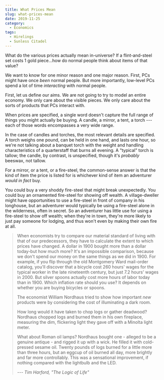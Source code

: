 ```yaml
---
title: What Prices Mean
slug: what-prices-mean
date: 2019-11-25
category:
  - Economics
tags:
  - Hirelings
  - Sunless Citadel
---
```


What do the various prices actually mean in-universe? If a flint-and-steel set costs 1 gold piece...how do normal people think about items of that value?

We want to know for one minor reason and one major reason. First, PCs might have once *been* normal people. But more importantly, low-level PCs spend a lot of time *interacting* with normal people.

First, let us define our aims. We are not going to try to model an entire economy. We only care about the visible pieces. We only care about the sorts of products that PCs interact with.

When prices are specified, a single word doesn't capture the full range of things you might actually be buying. A candle, a mirror, a tent, a torch --- each of those words encompasses a very wide range.

In the case of candles and torches, the most relevant details are specified. A torch weighs one pound, can be held in one hand, and lasts one hour, so we're not talking about a banquet torch with the weight and handling characteristics of a quarterstaff that burns all evening. A "typical" torch is tallow; the candle, by contrast, is unspecified, though it's *probably* beeswax, not tallow.

For a mirror, or a tent, or a fire-steel, the common-sense answer is that the kind of item the price is listed for is whichever kind of item an adventurer *would in fact* buy.

You could buy a very shoddy fire-steel that might break unexpectedly. You could buy an ornamented fire-steel for showing off wealth. A village-dweller might have opportunities to use a fire-steel in front of company in his longhouse, but an adventurer would typically be using a fire-steel alone in the wilderness, often in secret. So an adventurer has little use for using a fire-steel to show off wealth; when they're in town, they're more likely to just pay someone for lodging, and thus won't even by making their own fire at all.



> When economists try to compare our material standard of living with that of our predecessors, they have to calculate the extent to which prices have changed. A dollar in 1900 bought more than a dollar today-but how much more? It's an impossible comparison, because we don't spend our money on the same things as we did in 1900. For example, if you flip through the old Montgomery Ward mail-order catalog, you'll discover that a bicycle cost 260 hours' wages for the typical worker in the late nineteenth century, but just 7.2 hours' wages in 2000. But silver spoons actually cost more hours of labor today than in 1900. Which inflation rate should you use? It depends on whether you are buying bicycles or spoons.
>
> The economist William Nordhaus tried to show how important *new* products were by considering the cost of illuminating a dark room.
>
> How long would it have taken to chop logs or gather deadwood? Nordhaus chopped logs and burned them in his own fireplace, measuring the dim, flickering light they gave off with a Minolta light meter.
>
> What about Roman oil lamps? Nordhaus bought one - alleged to be a genuine antique - and rigged it up with a wick. He filled it with cold-pressed sesame oil. Twenty pounds of logs burned for a little more than three hours, but an eggcup of oil burned all day, more brightly and far more controllably. This was a sensational improvement, if nothing compared with the lightbulb and the LED.
>
> --- <cite>Tim Harford, "The Logic of Life"</cite>

